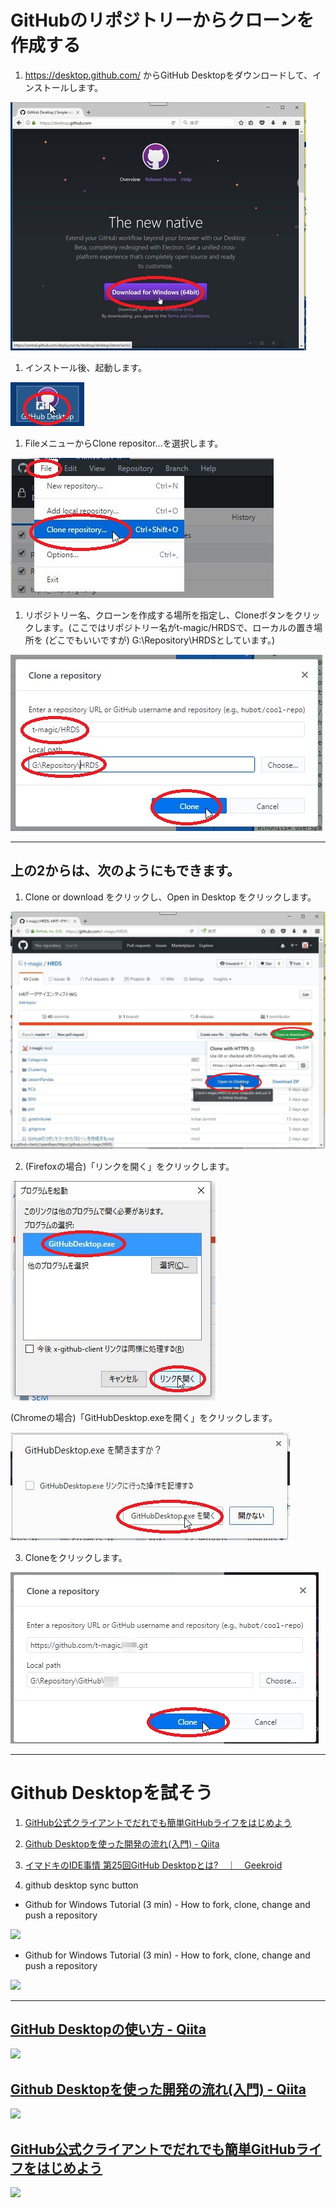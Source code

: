 # GitHubのリポジトリーからクローンを作成する

1. https://desktop.github.com/ からGitHub Desktopをダウンロードして、インストールします。

 ![](pict/WS000152.JPG)

1. インストール後、起動します。

 ![](pict/WS000153.JPG)

1. FileメニューからClone repositor...を選択します。

 ![](pict/WS000154.JPG)

1. リポジトリー名、クローンを作成する場所を指定し、Cloneボタンをクリックします。(ここではリポジトリー名がt-magic/HRDSで、ローカルの置き場所を (どこでもいいですが) G:\Repository\HRDSとしています。)

 ![](pict/WS000155.JPG)

---

## 上の2からは、次のようにもできます。

 1. Clone or download をクリックし、Open in Desktop をクリックします。

 ![](pict/WS000159.JPG)

 2. (Firefoxの場合)「リンクを開く」をクリックします。

  ![](pict/WS000157.JPG)

 (Chromeの場合)「GitHubDesktop.exeを開く」をクリックします。

  ![](pict/WS000158.JPG)

 3. Cloneをクリックします。

 ![](pict/WS000160.JPG)

 ---

# Github Desktopを試そう

1. [GitHub公式クライアントでだれでも簡単GitHubライフをはじめよう](http://blog.tai2.net/github_client_howto.html)

1. [Github Desktopを使った開発の流れ(入門) - Qiita](http://qiita.com/RINDO/items/b7fac50289e9d5046ab9)

1. [イマドキのIDE事情 第25回GitHub Desktopとは?　｜　Geekroid](https://mynavi-agent.jp/it/geekroid/2016/01/ide-25github-desktop.html)

1. github desktop sync button
 * Github for Windows Tutorial (3 min) - How to fork, clone, change and push a repository

 [![](https://i.ytimg.com/vi/XdhuWDdu-rk/hqdefault.jpg?sqp=-oaymwEWCMQBEG5IWvKriqkDCQgBFQAAiEIYAQ==&rs=AOn4CLC8sY4BIcXHO9hYeDYOHB0gVQ5BCg)](https://youtu.be/XdhuWDdu-rk)

 * Github for Windows Tutorial (3 min) - How to fork, clone, change and push a repository

  [![](https://i.ytimg.com/vi/XdhuWDdu-rk/hqdefault.jpg?sqp=-oaymwEXCPYBEIoBSFryq4qpAwkIARUAAIhCGAE=&rs=AOn4CLA8Y-z_WUKLvjcB4eaQHh_REO4vxg)](https://youtu.be/XdhuWDdu-rk)

---

## [GitHub Desktopの使い方 - Qiita](http://qiita.com/yukiyan/items/2ea3dc5813fdba5d9cd2)

![](https://camo.qiitausercontent.com/02c3e54d8cbe00adc8e9b4b403ef42b4f60ca0a9/68747470733a2f2f71696974612d696d6167652d73746f72652e73332e616d617a6f6e6177732e636f6d2f302f34323732392f34336466333566362d626436652d323032372d373733632d3837643838353634303033612e706e67)

## [Github Desktopを使った開発の流れ(入門) - Qiita](http://qiita.com/RINDO/items/b7fac50289e9d5046ab9)

![](https://camo.qiitausercontent.com/5e7068b34c549df4ad929fedb2db0065db84035b/68747470733a2f2f71696974612d696d6167652d73746f72652e73332e616d617a6f6e6177732e636f6d2f302f32393834342f36323965333961392d646163332d646639352d656134662d6637386261386466373738332e706e67)

## [GitHub公式クライアントでだれでも簡単GitHubライフをはじめよう](http://blog.tai2.net/github_client_howto.html)

![](http://blog.tai2.net/images/github_client_howto/github-conflict-branches.png)
